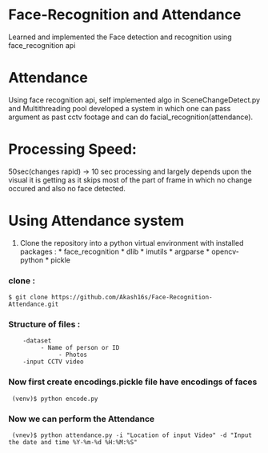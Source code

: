 # Face-Recognition and Attendance
Learned and implemented the Face detection and recognition using face_recognition api

# Attendance
Using face recognition api, self implemented algo in SceneChangeDetect.py and Multithreading pool developed a system in which one can pass argument as past cctv footage and can do facial_recognition(attendance).

# Processing Speed: 
50sec(changes rapid) -> 10 sec processing and largely depends upon the visual it is getting as it skips most of the part of frame in which no change occured and also no face detected.

# Using Attendance system
1. Clone the repository into a python virtual environment with installed packages : 
       * face_recognition
       * dlib
       * imutils
       * argparse
       * opencv-python
       * pickle
 ### clone : 
 ```$ git clone https://github.com/Akash16s/Face-Recognition-Attendance.git```
 
 ### Structure of files :
 ```--BASE_DIR 
     -dataset
          - Name of person or ID
               - Photos
     -input CCTV video
  ```
  
 ### Now first create encodings.pickle file have encodings of faces 
 ``` (venv)$ python encode.py```
 
 ### Now we can perform the Attendance 
 ``` (vnev)$ python attendance.py -i "Location of input Video" -d "Input the date and time %Y-%m-%d %H:%M:%S"```
